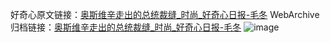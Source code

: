 好奇心原文链接：[奥斯维辛走出的总统裁缝_时尚_好奇心日报-毛冬](https://www.qdaily.com/articles/3762.html)
WebArchive归档链接：[奥斯维辛走出的总统裁缝_时尚_好奇心日报-毛冬](http://web.archive.org/web/20171226070746/http://www.qdaily.com/articles/3762.html)
![image](http://ww3.sinaimg.cn/large/007d5XDply1g3vd7r1my6j30s8cmvhdu)